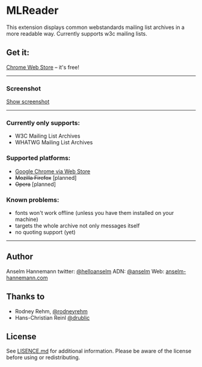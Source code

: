 MLReader
========

This extension displays common webstandards mailing list archives in a more readable way. Currently supports w3c mailing lists.

## Get it:

[Chrome Web Store](https://chrome.google.com/webstore/detail/webstandards-mailing-list/kapkofkiggcefopeamfcpkkgfjjhmamf) – it's free!

--------

### Screenshot

[Show screenshot](meta/screenshot-1.png)

--------

### Currently only supports:

- W3C Mailing List Archives
- WHATWG Mailing List Archives

### Supported platforms:

- [Google Chrome via Web Store](https://chrome.google.com/webstore/detail/webstandards-mailing-list/kapkofkiggcefopeamfcpkkgfjjhmamf)
- ~~Mozilla Firefox~~ [planned]
- ~~Opera~~ [planned]

### Known problems:

- fonts won't work offline (unless you have them installed on your machine)
- targets the whole archive not only messages itself
- no quoting support (yet)

--------

## Author

Anselm Hannemann
twitter: [@helloanselm](https://twitter.com/helloanselm)
ADN: [@anselm](https://alpha.app.net/anselm)
Web: [anselm-hannemann.com](http://anselm-hannemann.com/)

## Thanks to

- Rodney Rehm, [@rodneyrehm](https://twitter.com/rodneyrehm)
- Hans-Christian Reinl [@drublic](https://twitter.com/drublic)

## License

See [LISENCE.md](LICENSE.md) for additional information. Please be aware of the license before using or redistributing.